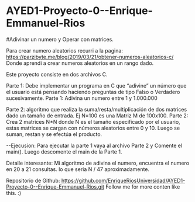 # AYED1-Proyecto-0--Enrique-Emmanuel-Rios
#Adivinar un numero y Operar con matrices.


Para crear numero aleatorios recurri a la pagina: https://parzibyte.me/blog/2019/03/21/obtener-numeros-aleatorios-c/
Donde aprendi a crear numeros aleatorios en un rango dado.

Este proyecto consiste en dos archivos C.

Parte 1: Debe implementar un programa en C que “adivine” un número que el usuario está pensando haciendo preguntas de tipo Falso o Verdadero sucesivamente. 
Parte 1: Adivina un numero entre 1 y 1.000.000

Parte 2: algoritmo que realiza la suma/resta/multiplicación de dos matrices dado un tamaño de entrada. Ej N=100 es una Matriz M de 100x100.
Parte 2: Crea 2 matrices N*N donde N es el tamaño especificado por el usuario, estas matrices se cargan con números aleatorios entre 0 y 10. 
Luego se suman, restan y se efectúa el producto.

--Ejecusion:
Para ejecutar la parte 1 vaya al archivo Parte 2  y Comente el main(). Luego descomente el main de la Parte 1.

Detalle interesante:
Mi algoritmo de adivina el numero,  encuentra el numero en 20 a 21 consultas. lo que seria N / 47 aproximadamente.

Repositorio de Github: https://github.com/EnriqueRiosUniversidad/AYED1-Proyecto-0--Enrique-Emmanuel-Rios.git
Follow me for more conten like this. :)